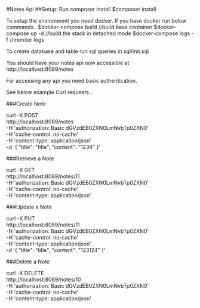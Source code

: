 #Notes Api
##Setup:
Run composer install
$composer install

To setup the environment you need docker.
If you have docker run below commands..
$docker-compose build //build base container
$docker-compose up -d //build the  stack in detached mode
$docker-compose logs -f //monitor logs

To create database and table run sql queries in sql/init.sql

You should have your notes api now accessible at http://localhost:8089/notes

For accessing any api you need basic authentication.

See below example Curl requests...

###Create Note

curl -X POST \
  http://localhost:8089/notes \
  -H 'authorization: Basic dGVzdEB0ZXN0LmNvbTp0ZXN0' \
  -H 'cache-control: no-cache' \
  -H 'content-type: application/json' \
  -d '{
	"title": "title",
	"content": "1234"
}'

###Retrieve a Note

curl -X GET \
  http://localhost:8089/notes/11 \
  -H 'authorization: Basic dGVzdEB0ZXN0LmNvbTp0ZXN0' \
  -H 'cache-control: no-cache' \
  -H 'content-type: application/json'

###Update a Note

curl -X PUT \
  http://localhost:8089/notes/11 \
  -H 'authorization: Basic dGVzdEB0ZXN0LmNvbTp0ZXN0' \
  -H 'cache-control: no-cache' \
  -H 'content-type: application/json' \
  -d '{
	"title": "title",
	"content": "123124"
}'

###Delete a Note

curl -X DELETE \
  http://localhost:8089/notes/10 \
  -H 'authorization: Basic dGVzdEB0ZXN0LmNvbTp0ZXN0' \
  -H 'cache-control: no-cache' \
  -H 'content-type: application/json'